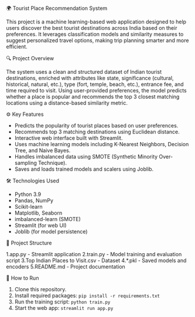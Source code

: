 🌍 Tourist Place Recommendation System

This project is a machine learning-based web application designed to help users discover the best tourist destinations across India based on their preferences. It leverages classification models and similarity measures to suggest personalized travel options, making trip planning smarter and more efficient.

🔍 Project Overview

The system uses a clean and structured dataset of Indian tourist destinations, enriched with attributes like state, significance (cultural, historical, natural, etc.), type (fort, temple, beach, etc.), entrance fee, and time required to visit. Using user-provided preferences, the model predicts whether a place is popular and recommends the top 3 closest matching locations using a distance-based similarity metric.

⚙️ Key Features

* Predicts the popularity of tourist places based on user preferences.
* Recommends top 3 matching destinations using Euclidean distance.
* Interactive web interface built with Streamlit.
* Uses machine learning models including K-Nearest Neighbors, Decision Tree, and Naive Bayes.
* Handles imbalanced data using SMOTE (Synthetic Minority Over-sampling Technique).
* Saves and loads trained models and scalers using Joblib.

🛠️ Technologies Used

* Python 3.9
* Pandas, NumPy
* Scikit-learn
* Matplotlib, Seaborn
* imbalanced-learn (SMOTE)
* Streamlit (for web UI)
* Joblib (for model persistence)
  
📁 Project Structure

 1.app.py                          -   Streamlit application
 2.train.py                        -   Model training and evaluation script
 3.Top Indian Places to Visit.csv  -   Dataset
 4.*.pkl                           -   Saved models and encoders
 5.README.md                       -   Project documentation


🚀 How to Run

1. Clone this repository.
2. Install required packages: `pip install -r requirements.txt`
3. Run the training script: `python train.py`
4. Start the web app: `streamlit run app.py`
